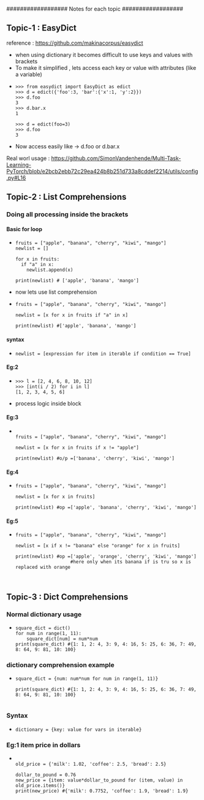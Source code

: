 ################## Notes for each topic ##################
## Topic-1 : EasyDict

reference : https://github.com/makinacorpus/easydict

* when using dictionary it becomes difficult to use keys and values with brackets
* To make it simplified , lets access each key or value with attributes (like a variable)
* ```  
  >>> from easydict import EasyDict as edict
  >>> d = edict({'foo':3, 'bar':{'x':1, 'y':2}})
  >>> d.foo
  3
  >>> d.bar.x
  1

  >>> d = edict(foo=3)
  >>> d.foo
  3

* Now access easily like -> d.foo  or d.bar.x

Real worl usage : https://github.com/SimonVandenhende/Multi-Task-Learning-PyTorch/blob/e2bcb2ebb72c29ea424b8b251d733a8cddef2214/utils/config.py#L16


## Topic-2 : List Comprehensions

### Doing all processing inside the brackets 
#### Basic for loop
* ```  
  fruits = ["apple", "banana", "cherry", "kiwi", "mango"]
  newlist = []

  for x in fruits:
    if "a" in x:
      newlist.append(x)

  print(newlist) # ['apple', 'banana', 'mango']

* now lets use list comprehension

* ```
  fruits = ["apple", "banana", "cherry", "kiwi", "mango"]

  newlist = [x for x in fruits if "a" in x]
  
  print(newlist) #['apple', 'banana', 'mango']
  
#### syntax 

* ```
  newlist = [expression for item in iterable if condition == True]

#### Eg:2 
* ```  
  >>> l = [2, 4, 6, 8, 10, 12]
  >>> [int(i / 2) for i in l]
  [1, 2, 3, 4, 5, 6]
  
* process logic inside block

#### Eg:3
* ```  

  fruits = ["apple", "banana", "cherry", "kiwi", "mango"]

  newlist = [x for x in fruits if x != "apple"]

  print(newlist) #o/p =['banana', 'cherry', 'kiwi', 'mango']
  
#### Eg:4

* ```    
  fruits = ["apple", "banana", "cherry", "kiwi", "mango"]

  newlist = [x for x in fruits]

  print(newlist) #op =['apple', 'banana', 'cherry', 'kiwi', 'mango']
  
#### Eg:5

* ```  
  fruits = ["apple", "banana", "cherry", "kiwi", "mango"]

  newlist = [x if x != "banana" else "orange" for x in fruits]

  print(newlist) #op =['apple', 'orange', 'cherry', 'kiwi', 'mango'] 
                      #here only when its banana if is tru so x is replaced with orange
                      
                      
## Topic-3 : Dict Comprehensions
### Normal dictionary usage
* ```  
  square_dict = dict()
  for num in range(1, 11):
      square_dict[num] = num*num
  print(square_dict) #{1: 1, 2: 4, 3: 9, 4: 16, 5: 25, 6: 36, 7: 49, 8: 64, 9: 81, 10: 100}

### dictionary comprehension example
* ```  
  square_dict = {num: num*num for num in range(1, 11)}
  
  print(square_dict) #{1: 1, 2: 4, 3: 9, 4: 16, 5: 25, 6: 36, 7: 49, 8: 64, 9: 81, 10: 100}


### Syntax
* ```  
  dictionary = {key: value for vars in iterable}
  
### Eg:1 item price in dollars
* ```    
  
  old_price = {'milk': 1.02, 'coffee': 2.5, 'bread': 2.5}

  dollar_to_pound = 0.76
  new_price = {item: value*dollar_to_pound for (item, value) in old_price.items()}
  print(new_price) #{'milk': 0.7752, 'coffee': 1.9, 'bread': 1.9}


